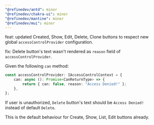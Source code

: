 ```yaml
---
"@refinedev/antd": minor
"@refinedev/chakra-ui": minor
"@refinedev/mantine": minor
"@refinedev/mui": minor
---
```


feat: updated Created, Show, Edit, Delete, Clone buttons to respect new global `accessControlProvider` configuration.

fix: Delete button's text wasn't rendered as `reason` field of `accessControlProvider`.

Given the following `can` method:

```ts
const accessControlProvider: IAccessControlContext = {
    can: async (): Promise<CanReturnType> => {
        return { can: false, reason: "Access Denied!" };
    },
};
```

If user is unauthorized, `Delete` button's text should be `Access Denied!` instead of default `Delete`.

This is the default behaviour for Create, Show, List, Edit buttons already.
